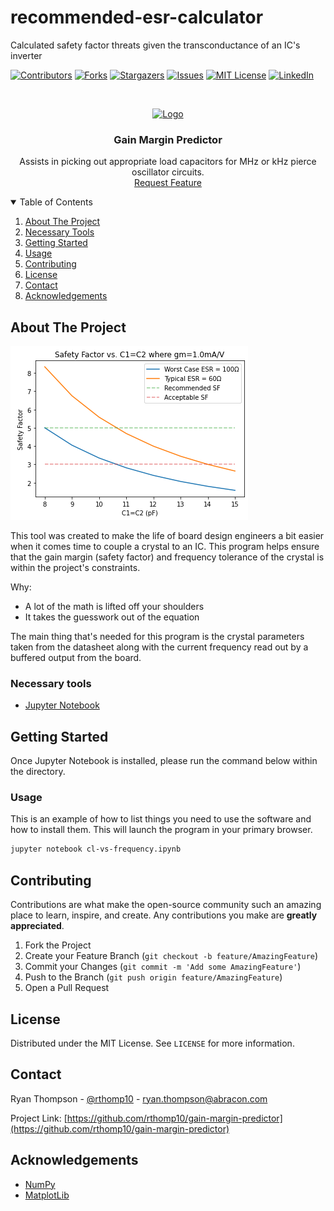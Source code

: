 # recommended-esr-calculator
 Calculated safety factor threats given the transconductance of an IC's inverter

[![Contributors][contributors-shield]][contributors-url]
[![Forks][forks-shield]][forks-url]
[![Stargazers][stars-shield]][stars-url]
[![Issues][issues-shield]][issues-url]
[![MIT License][license-shield]][license-url]
[![LinkedIn][linkedin-shield]][linkedin-url]

<!-- PROJECT LOGO -->
<br />
<p align="center">
  <a href="https://github.com/rthomp10/gain-margin-predictor">
    <img src="https://abracon.com/assets/icons/abracon-logo.svg" alt="Logo">
  </a>
  <h3 align="center">Gain Margin Predictor</h3>
  <p align="center">
    Assists in picking out appropriate load capacitors for MHz or kHz pierce oscillator circuits.
    <br />
    <a href="https://github.com/rthomp10/gain-margin-predictor/issues">Request Feature</a>
  </p>
</p>

<!-- TABLE OF CONTENTS -->
<details open="open">
  <summary>Table of Contents</summary>
  <ol>
    <li><a href="#about-the-project">About The Project</a></li>
    <li><a href="#necessary-tools">Necessary Tools</a></li>
    <li><a href="#getting-started">Getting Started</a></li>
    <li><a href="#usage">Usage</a></li>
    <li><a href="#contributing">Contributing</a></li>
    <li><a href="#license">License</a></li>
    <li><a href="#contact">Contact</a></li>
    <li><a href="#acknowledgements">Acknowledgements</a></li>
  </ol>
</details>

<!-- ABOUT THE PROJECT -->
## About The Project

[![Product Name Screen Shot][product-screenshot]][product-screenshot]

This tool was created to make the life of board design engineers a bit easier when it comes time to couple a crystal to an IC. This program helps ensure that the gain margin (safety factor) and frequency tolerance of the crystal is within the project's constraints. 

Why:
* A lot of the math is lifted off your shoulders
* It takes the guesswork out of the equation

The main thing that's needed for this program is the crystal parameters taken from the datasheet along with the current frequency read out by a buffered output from the board.

### Necessary tools
* [Jupyter Notebook](https://jupyter.org/)

<!-- GETTING STARTED -->
## Getting Started
Once Jupyter Notebook is installed, please run the command below within the directory.

### Usage
This is an example of how to list things you need to use the software and how to install them. This will launch the program in your primary browser.
  ```sh
  jupyter notebook cl-vs-frequency.ipynb
  ```

<!-- CONTRIBUTING -->
## Contributing

Contributions are what make the open-source community such an amazing place to learn, inspire, and create. Any contributions you make are **greatly appreciated**.

1. Fork the Project
2. Create your Feature Branch (`git checkout -b feature/AmazingFeature`)
3. Commit your Changes (`git commit -m 'Add some AmazingFeature'`)
4. Push to the Branch (`git push origin feature/AmazingFeature`)
5. Open a Pull Request



<!-- LICENSE -->
## License
Distributed under the MIT License. See `LICENSE` for more information.

<!-- CONTACT -->
## Contact
Ryan Thompson - [@rthomp10](https://www.linkedin.com/in/rthomp10/) - ryan.thompson@abracon.com

Project Link: [https://github.com/rthomp10/gain-margin-predictor](https://github.com/rthomp10/gain-margin-predictor)



<!-- ACKNOWLEDGEMENTS -->
## Acknowledgements
* [NumPy](https://numpy.org/)
* [MatplotLib](https://matplotlib.org/)





<!-- MARKDOWN LINKS & IMAGES -->
<!-- https://www.markdownguide.org/basic-syntax/#reference-style-links -->
[contributors-shield]: https://img.shields.io/github/contributors/rthomp10/gain-margin-predictor
[contributors-url]: https://github.com/rthomp10/gain-margin-predictor/graphs/contributors
[forks-shield]: https://img.shields.io/github/forks/rthomp10/gain-margin-predictor
[forks-url]: https://github.com/rthomp10/gain-margin-predictor/network/members
[stars-shield]: https://img.shields.io/github/stars/rthomp10/gain-margin-predictor
[stars-url]: https://github.com/rthomp10/gain-margin-predictor/stargazers
[issues-shield]: https://img.shields.io/github/issues/rthomp10/gain-margin-predictor
[issues-url]: https://github.com/rthomp10/gain-margin-predictor/issues
[license-shield]: https://img.shields.io/github/license/rthomp10/gain-margin-predictor
[license-url]: https://github.com/rthomp10/gain-margin-predictor/blob/master/LICENSE.txt
[linkedin-shield]: https://img.shields.io/badge/-LinkedIn-black.svg?style=flat&logo=linkedin&colorB=555
[linkedin-url]: https://www.linkedin.com/company/abracon/
[product-screenshot]: bin/images/sf.png
